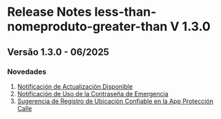 # Release Notes less-than-nomeproduto-greater-than V 1.3.0

## **Versão 1.3.0 - 06/2025**


### **Novedades**

1. [Notificación de Actualización Disponible](Notificación-De-Actualización-Disponible.md)
2. [Notificación de Uso de la Contraseña de Emergencia](Notificación-De-Uso-De-La-Contraseña-De-Emergencia.md)
3. [Sugerencia de Registro de Ubicación Confiable en la App Protección Calle](Sugerencia-De-Registro-De-Ubicación-Confiable-En-La-App-Protección-Calle.md)
